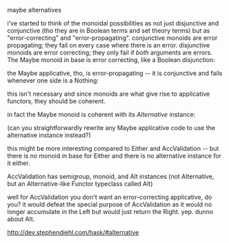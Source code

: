 maybe alternatives

i've started to think of the monoidal possibilities as not just disjunctive and conjunctive (tho they are in Boolean terms and set theory terms) but as "error-correcting" and "error-propagating". conjunctive monoids are error propagating; they fail on every case where there is an error. disjunctive monoids are error correcting; they only fail if *both* arguments are errors. The Maybe monoid in base is error correcting, like a Boolean disjunction:

the Maybe applicative, tho, is error-propagating -- it is conjunctive and fails whenever one side is a Nothing:

this isn't necessary and since monoids are what give rise to applicative functors, they should be coherent.

in fact the Maybe monoid is coherent with its *Alternative* instance:

(can you straightforwardly rewrite any Maybe applicative code to use the alternative instance instead?)

this might be more interesting compared to Either and AccValidation -- but there is no monoid in base for Either and there is no alternative instance for it either. 

AccValidation has semigroup, monoid, and Alt instances (not Alternative, but an Alternative-like Functor typeclass called Alt)

well for AccValidation you don't want an error-correcting applicative, do you? it would defeat the special purpose of AccValidation as it would no longer accumulate in the Left but would just return the Right. yep. dunno about Alt.

http://dev.stephendiehl.com/hask/#alternative